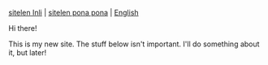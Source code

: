 [sitelen Inli](https://joelthomastr.github.io/tokipona) | <span class="spp"><a href="https://joelthomastr.github.io/tokipona/READMEspp.md">sitelen pona pona</a></span> | [English](https://joelthomastr.github.io/tokipona/READMEen.md)

Hi there!

This is my new site. The stuff below isn't important. I'll do something about it, but later!
